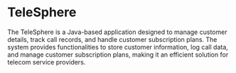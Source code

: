 # TeleSphere
The TeleSphere is a Java-based application designed to manage customer details, track call records, and handle customer subscription plans. The system provides functionalities to store customer information, log call data, and manage customer subscription plans, making it an efficient solution for telecom service providers.
